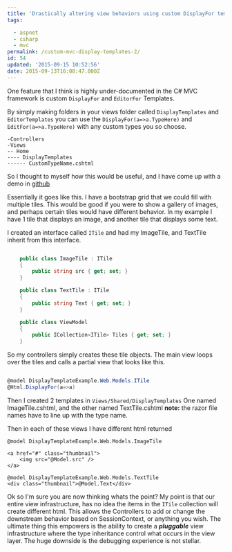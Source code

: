 ```yaml
---
title: 'Drastically altering view behaviors using custom DisplayFor templates C# MVC'
tags:

  - aspnet
  - csharp
  - mvc
permalink: /custom-mvc-display-templates-2/
id: 54
updated: '2015-09-15 10:52:56'
date: 2015-09-13T16:08:47.000Z
---
```


One feature that I think is highly under-documented in the C# MVC framework is custom `DisplayFor` and `EditorFor` Templates.

By simply making folders in your views folder called `DisplayTemplates` and `EditorTemplates` you can use the `DisplayFor(a=>a.TypeHere)` and `EditFor(a=>a.TypeHere)` with any custom types you so choose.
<!-- more -->
```
-Controllers
-Views
-- Home
---- DisplayTemplates
------ CustomTypeName.cshtml

```

So I thought to myself how this would be useful, and I have come up with a demo in [github](https://github.com/TerribleDev/CSharp-MVC-Plugin-Views)

Essentially it goes like this. I have a bootstrap grid that we could fill with multiple tiles. This would be good if you were to show a gallery of images, and perhaps certain tiles would have different behavior. In my example I have 1 tile that displays an image, and another tile that displays some text.

I created an interface called `ITile` and had my ImageTile, and TextTile inherit from this interface.

```csharp

    public class ImageTile : ITile
    {
        public string src { get; set; }
    }

```

```csharp
    public class TextTile : ITile
    {
        public string Text { get; set; }
    }
```

```csharp
    public class ViewModel
    {
        public ICollection<ITile> Tiles { get; set; }
    }

```

So my controllers simply creates these tile objects. The main view loops over the tiles and calls a partial view that looks like this.

```csharp

@model DisplayTemplateExample.Web.Models.ITile
@Html.DisplayFor(a=>a)

```

Then I created 2 templates in `Views/Shared/DisplayTemplates` One named ImageTile.cshtml, and the other named TextTile.cshtml **note:** the razor file names have to line up with the type name.

Then in each of these views I have different html returned

```
@model DisplayTemplateExample.Web.Models.ImageTile

<a href="#" class="thumbnail">
    <img src="@Model.src" />
</a>

```

```
@model DisplayTemplateExample.Web.Models.TextTile
<div class="thumbnail">@Model.Text</div>
```

Ok so I'm sure you are now thinking whats the point? My point is that our entire view infrastructure, has no idea the items in the `ITile` collection will create different html. This allows the Controllers to add or change the downstream behavior based on SessionContext, or anything you wish. The ultimate thing this empowers is the ability to create a ***pluggable*** view infrastructure where the type inheritance control what occurs in the view layer. The huge downside is the debugging experience is not stellar.
